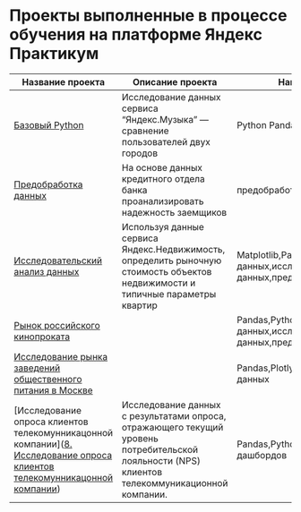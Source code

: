 # Проекты выполненные в процессе обучения на платформе Яндекс Практикум
|Название проекта|Описание проекта|Навыки и инструменты|
|----------------|----------------|--------------------|
|[Базовый Python](https://github.com/vskrasilnikova/YandexPractikum/blob/main/music_project/music_project.ipynb)|Исследование данных сервиса “Яндекс.Музыка” — сравнение пользователей двух городов|Python Pandas|
|[Предобработка данных](https://github.com/vskrasilnikova/YandexPractikum/blob/main/bank_project/bank_project.ipynb)|На основе данных кредитного отдела банка проанализировать надежность заемщиков|предобработка данных Python Pandas|
|[Исследовательский анализ данных](https://github.com/vskrasilnikova/YandexPractikum/blob/main/home_project/nome_project.ipynb)|Используя данные сервиса Яндекс.Недвижимость, определить рыночную стоимость объектов недвижимости и типичные параметры квартир|Matplotlib,Pandas,Python,визуализация данных,исследовательский анализ данных,предобработка данных|
|[Рынок российского кинопроката](https://github.com/vskrasilnikova/YandexPractikum/blob/main/cinema_project/cinema_project.ipynb)||Pandas,Python,визуализация данных,исследовательский анализ данных,предобработка данных|
|[Исследование рынка заведений общественного питания в Москве](https://github.com/vskrasilnikova/YandexPractikum/blob/main/cafe_project/cafe_project.ipynb)||Pandas,Plotly,Python,Seaborn,визуализация данных|
|[Исследование опроса клиентов телекомунникацонной компании]([8. Исследование опроса клиентов телекомунникацонной компании](https://github.com/vskrasilnikova/YandexPractikum/blob/main/NPS_project/NPS.ipynb))|Исследование данных с результатами опроса, отражающего текущий уровень потребительской лояльности (NPS) клиентов телекоммуникационной компании.|Pandas,Python,SQL,Tableau,построение дашбордов|
